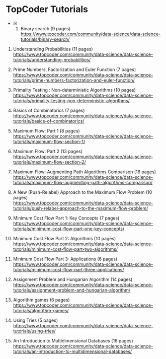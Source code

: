 # TopCoder Tutorials

* [x] 1. Binary search (9 pages)
<br>https://www.topcoder.com/community/data-science/data-science-tutorials/binary-search/

1. Understanding Probabilities (11 pages)
<br>https://www.topcoder.com/community/data-science/data-science-tutorials/understanding-probabilities/

1. Prime Numbers, Factorization and Euler Function (7 pages)
<br>https://www.topcoder.com/community/data-science/data-science-tutorials/prime-numbers-factorization-and-euler-function/

1. Primality Testing : Non-deterministic Algorithms (10 pages)
<br>https://www.topcoder.com/community/data-science/data-science-tutorials/primality-testing-non-deterministic-algorithms/

1. Basics of Combinatorics (7 pages)
<br>https://www.topcoder.com/community/data-science/data-science-tutorials/basics-of-combinatorics/

1. Maximum Flow: Part 1 (8 pages)
<br>https://www.topcoder.com/community/data-science/data-science-tutorials/maximum-flow-section-1/
1. Maximum Flow: Part 2 (13 pages)
<br>https://www.topcoder.com/community/data-science/data-science-tutorials/maximum-flow-section-2/

1. Maximum Flow: Augmenting Path Algorithms Comparison (16 pages)
<br>https://www.topcoder.com/community/data-science/data-science-tutorials/maximum-flow-augmenting-path-algorithms-comparison/

1. A New (Push-Relabel) Approach to the Maximum Flow Problem (10 pages)
<br>https://www.topcoder.com/community/data-science/data-science-tutorials/push-relabel-approach-to-the-maximum-flow-problem/
 
1. Minimum Cost Flow Part 1: Key Concepts (7 pages)
<br>https://www.topcoder.com/community/data-science/data-science-tutorials/minimum-cost-flow-part-one-key-concepts/
1. Minimum Cost Flow Part 2: Algorithms (10 pages)
<br>https://www.topcoder.com/community/data-science/data-science-tutorials/minimum-cost-flow-part-two-algorithms/
1. Minimum Cost Flow Part 3: Applications (6 pages)
<br>https://www.topcoder.com/community/data-science/data-science-tutorials/minimum-cost-flow-part-three-applications/

1. Assignment Problem and Hungarian Algorithm (14 pages)
<br>https://www.topcoder.com/community/data-science/data-science-tutorials/assignment-problem-and-hungarian-algorithm/

1. Algorithm games (6 pages)
<br>https://www.topcoder.com/community/data-science/data-science-tutorials/algorithm-games/

1. Using Tries (5 pages)
<br>https://www.topcoder.com/community/data-science/data-science-tutorials/using-tries/

1. An Introduction to Multidimensional Databases (16 pages)
<br>https://www.topcoder.com/community/data-science/data-science-tutorials/an-introduction-to-multidimensional-databases/
